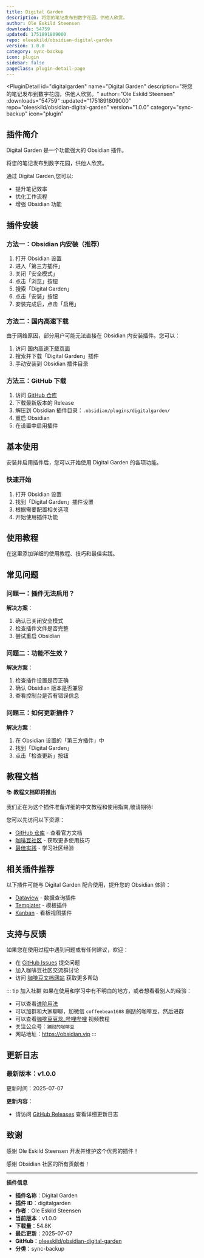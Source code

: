 ```yaml
---
title: Digital Garden
description: 将您的笔记发布到数字花园，供他人欣赏。
author: Ole Eskild Steensen
downloads: 54759
updated: 1751891809000
repo: oleeskild/obsidian-digital-garden
version: 1.0.0
category: sync-backup
icon: plugin
sidebar: false
pageClass: plugin-detail-page
---
```


<PluginDetail
  id="digitalgarden"
  name="Digital Garden"
  description="将您的笔记发布到数字花园，供他人欣赏。"
  author="Ole Eskild Steensen"
  :downloads="54759"
  :updated="1751891809000"
  repo="oleeskild/obsidian-digital-garden"
  version="1.0.0"
  category="sync-backup"
  icon="plugin"
>

<!-- AUTO_GENERATED_START -->
## 插件简介

Digital Garden 是一个功能强大的 Obsidian 插件。

将您的笔记发布到数字花园，供他人欣赏。

通过 Digital Garden,您可以:

- 提升笔记效率
- 优化工作流程
- 增强 Obsidian 功能

<!-- AUTO_GENERATED_END -->

<!-- AUTO_GENERATED_START -->
## 插件安装

### 方法一：Obsidian 内安装（推荐）

1. 打开 Obsidian 设置
2. 进入「第三方插件」
3. 关闭「安全模式」
4. 点击「浏览」按钮
5. 搜索「Digital Garden」
6. 点击「安装」按钮
7. 安装完成后，点击「启用」

### 方法二：国内高速下载

由于网络原因，部分用户可能无法直接在 Obsidian 内安装插件。您可以：

1. 访问 [国内高速下载页面](/zh/documentation/obsidian-plugins-download.html)
2. 搜索并下载「Digital Garden」插件
3. 手动安装到 Obsidian 插件目录

### 方法三：GitHub 下载

1. 访问 [GitHub 仓库](https://github.com/oleeskild/obsidian-digital-garden)
2. 下载最新版本的 Release
3. 解压到 Obsidian 插件目录：`.obsidian/plugins/digitalgarden/`
4. 重启 Obsidian
5. 在设置中启用插件

## 基本使用

安装并启用插件后，您可以开始使用 Digital Garden 的各项功能。

### 快速开始

1. 打开 Obsidian 设置
2. 找到「Digital Garden」插件设置
3. 根据需要配置相关选项
4. 开始使用插件功能

<!-- AUTO_GENERATED_END -->

<!-- CUSTOM_CONTENT_START:tutorial -->
## 使用教程

在这里添加详细的使用教程、技巧和最佳实践。

<!-- CUSTOM_CONTENT_END:tutorial -->

<!-- SHARED_CONTENT_START -->
## 常见问题

### 问题一：插件无法启用？

**解决方案**：
1. 确认已关闭安全模式
2. 检查插件文件是否完整
3. 尝试重启 Obsidian

### 问题二：功能不生效？

**解决方案**：
1. 检查插件设置是否正确
2. 确认 Obsidian 版本是否兼容
3. 查看控制台是否有错误信息

### 问题三：如何更新插件？

**解决方案**：
1. 在 Obsidian 设置的「第三方插件」中
2. 找到「Digital Garden」
3. 点击「检查更新」按钮

## 教程文档

📚 **教程文档即将推出**

我们正在为这个插件准备详细的中文教程和使用指南,敬请期待!

您可以先访问以下资源：
- [GitHub 仓库](https://github.com/oleeskild/obsidian-digital-garden) - 查看官方文档
- [咖啡豆社区](/zh/bases/) - 获取更多使用技巧
- [最佳实践](/zh/best-practices/) - 学习社区经验

## 相关插件推荐

以下插件可能与 Digital Garden 配合使用，提升您的 Obsidian 体验：

- [Dataview](/zh/plugins/dataview.html) - 数据查询插件
- [Templater](/zh/plugins/templater-obsidian.html) - 模板插件
- [Kanban](/zh/plugins/obsidian-kanban.html) - 看板视图插件

## 支持与反馈

如果您在使用过程中遇到问题或有任何建议，欢迎：

- 在 [GitHub Issues](https://github.com/oleeskild/obsidian-digital-garden/issues) 提交问题
- 加入咖啡豆社区交流群讨论
- 访问 [咖啡豆文档网站](https://obsidian.vip) 获取更多帮助

::: tip 加入社群
如果在使用和学习中有不明白的地方，或者想看看别人的经验：
- 可以查看[进阶用法](/zh/advanced)
- 可以加群和大家聊聊，加微信 `coffeebean1688` 蹦跶的咖啡豆，然后进群
- 可以查看[咖啡豆豆龙_哔哩哔哩](https://space.bilibili.com/618777356) 视频教程
- 关注公众号：`蹦跶的咖啡豆`
- 网站地址：https://obsidian.vip
:::
<!-- SHARED_CONTENT_END -->

<!-- AUTO_GENERATED_START -->
## 更新日志

### 最新版本：v1.0.0

更新时间：2025-07-07

**更新内容**：
- 请访问 [GitHub Releases](https://github.com/oleeskild/obsidian-digital-garden/releases) 查看详细更新日志

## 致谢

感谢 Ole Eskild Steensen 开发并维护这个优秀的插件！

感谢 Obsidian 社区的所有贡献者！

---

**插件信息**
- **插件名称**：Digital Garden
- **插件 ID**：digitalgarden
- **作者**：Ole Eskild Steensen
- **当前版本**：v1.0.0
- **下载量**：54.8K
- **最后更新**：2025-07-07
- **GitHub**：[oleeskild/obsidian-digital-garden](https://github.com/oleeskild/obsidian-digital-garden)
- **分类**：sync-backup
<!-- AUTO_GENERATED_END -->

</PluginDetail>

